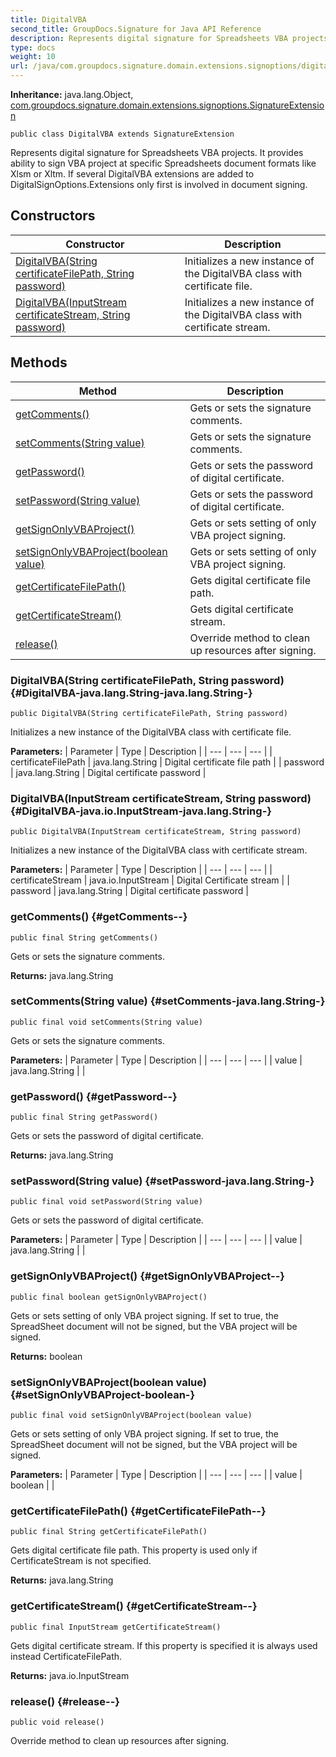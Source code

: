 ```yaml
---
title: DigitalVBA
second_title: GroupDocs.Signature for Java API Reference
description: Represents digital signature for Spreadsheets VBA projects.
type: docs
weight: 10
url: /java/com.groupdocs.signature.domain.extensions.signoptions/digitalvba/
---
```

**Inheritance:**
java.lang.Object, [com.groupdocs.signature.domain.extensions.signoptions.SignatureExtension](../../com.groupdocs.signature.domain.extensions.signoptions/signatureextension)
```
public class DigitalVBA extends SignatureExtension
```

Represents digital signature for Spreadsheets VBA projects. It provides ability to sign VBA project at specific Spreadsheets document formats like Xlsm or Xltm. If several DigitalVBA extensions are added to DigitalSignOptions.Extensions only first is involved in document signing.
## Constructors

| Constructor | Description |
| --- | --- |
| [DigitalVBA(String certificateFilePath, String password)](#DigitalVBA-java.lang.String-java.lang.String-) | Initializes a new instance of the DigitalVBA class with certificate file. |
| [DigitalVBA(InputStream certificateStream, String password)](#DigitalVBA-java.io.InputStream-java.lang.String-) | Initializes a new instance of the DigitalVBA class with certificate stream. |
## Methods

| Method | Description |
| --- | --- |
| [getComments()](#getComments--) | Gets or sets the signature comments. |
| [setComments(String value)](#setComments-java.lang.String-) | Gets or sets the signature comments. |
| [getPassword()](#getPassword--) | Gets or sets the password of digital certificate. |
| [setPassword(String value)](#setPassword-java.lang.String-) | Gets or sets the password of digital certificate. |
| [getSignOnlyVBAProject()](#getSignOnlyVBAProject--) | Gets or sets setting of only VBA project signing. |
| [setSignOnlyVBAProject(boolean value)](#setSignOnlyVBAProject-boolean-) | Gets or sets setting of only VBA project signing. |
| [getCertificateFilePath()](#getCertificateFilePath--) | Gets digital certificate file path. |
| [getCertificateStream()](#getCertificateStream--) | Gets digital certificate stream. |
| [release()](#release--) | Override method to clean up resources after signing. |
### DigitalVBA(String certificateFilePath, String password) {#DigitalVBA-java.lang.String-java.lang.String-}
```
public DigitalVBA(String certificateFilePath, String password)
```


Initializes a new instance of the DigitalVBA class with certificate file.

**Parameters:**
| Parameter | Type | Description |
| --- | --- | --- |
| certificateFilePath | java.lang.String | Digital certificate file path |
| password | java.lang.String | Digital certificate password |

### DigitalVBA(InputStream certificateStream, String password) {#DigitalVBA-java.io.InputStream-java.lang.String-}
```
public DigitalVBA(InputStream certificateStream, String password)
```


Initializes a new instance of the DigitalVBA class with certificate stream.

**Parameters:**
| Parameter | Type | Description |
| --- | --- | --- |
| certificateStream | java.io.InputStream | Digital Certificate stream |
| password | java.lang.String | Digital certificate password |

### getComments() {#getComments--}
```
public final String getComments()
```


Gets or sets the signature comments.

**Returns:**
java.lang.String
### setComments(String value) {#setComments-java.lang.String-}
```
public final void setComments(String value)
```


Gets or sets the signature comments.

**Parameters:**
| Parameter | Type | Description |
| --- | --- | --- |
| value | java.lang.String |  |

### getPassword() {#getPassword--}
```
public final String getPassword()
```


Gets or sets the password of digital certificate.

**Returns:**
java.lang.String
### setPassword(String value) {#setPassword-java.lang.String-}
```
public final void setPassword(String value)
```


Gets or sets the password of digital certificate.

**Parameters:**
| Parameter | Type | Description |
| --- | --- | --- |
| value | java.lang.String |  |

### getSignOnlyVBAProject() {#getSignOnlyVBAProject--}
```
public final boolean getSignOnlyVBAProject()
```


Gets or sets setting of only VBA project signing. If set to true, the SpreadSheet document will not be signed, but the VBA project will be signed.

**Returns:**
boolean
### setSignOnlyVBAProject(boolean value) {#setSignOnlyVBAProject-boolean-}
```
public final void setSignOnlyVBAProject(boolean value)
```


Gets or sets setting of only VBA project signing. If set to true, the SpreadSheet document will not be signed, but the VBA project will be signed.

**Parameters:**
| Parameter | Type | Description |
| --- | --- | --- |
| value | boolean |  |

### getCertificateFilePath() {#getCertificateFilePath--}
```
public final String getCertificateFilePath()
```


Gets digital certificate file path. This property is used only if CertificateStream is not specified.

**Returns:**
java.lang.String
### getCertificateStream() {#getCertificateStream--}
```
public final InputStream getCertificateStream()
```


Gets digital certificate stream. If this property is specified it is always used instead CertificateFilePath.

**Returns:**
java.io.InputStream
### release() {#release--}
```
public void release()
```


Override method to clean up resources after signing.

